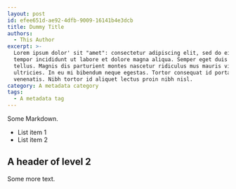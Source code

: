 ```yaml
---
layout: post
id: efee651d-ae92-4dfb-9009-16141b4e3dcb
title: Dummy Title
authors:
  - This Author
excerpt: >-
  Lorem ipsum dolor' sit "amet": consectetur adipiscing elit, sed do eiusmod
  tempor incididunt ut labore et dolore magna aliqua. Semper eget duis at
  tellus. Magnis dis parturient montes nascetur ridiculus mus mauris vitae
  ultricies. In eu mi bibendum neque egestas. Tortor consequat id porta nibh
  venenatis. Nibh tortor id aliquet lectus proin nibh nisl.
category: A metadata category
tags:
  - A metadata tag
---
```


Some Markdown.

- List item 1
- List item 2

## A header of level 2

Some more text.
